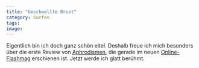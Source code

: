 ```yaml
---
title: "Geschwellte Brust"
category: Surfen
tags: 
image: 
---
```


Eigentlich bin ich doch ganz schön eitel. Deshalb freue ich mich besonders über die erste Review von [Aphrodismen](http://www.misantropolis.de/musik/Aphrodismen), die gerade im neuen [Online-Flashmag](http://flashmag.de/cms/front_content.php?client=1&lang=1&idcat=28&idart=2614) erschienen ist. Jetzt werde ich glatt berühmt.